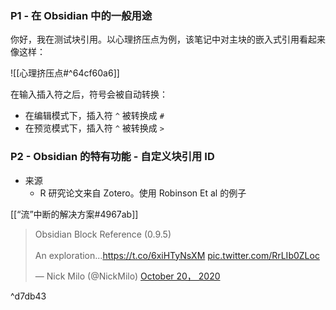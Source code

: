 ### P1 - 在 Obsidian 中的一般用途
你好，我在测试块引用。以心理挤压点为例，该笔记中对主块的嵌入式引用看起来像这样：

![[心理挤压点#^64cf60a6]]

在输入插入符之后，符号会被自动转换：
- 在编辑模式下，插入符 `^` 被转换成 `#`
- 在预览模式下，插入符 `^` 被转换成 ` > `

### P2 - Obsidian 的特有功能 - 自定义块引用 ID
- 来源
	- R 研究论文来自 Zotero。使用 Robinson Et al 的例子

[[“流”中断的解决方案#4967ab]]

<blockquote class="twitter-tweet"><p lang="en" dir="ltr">Obsidian Block Reference (0.9.5)<br><br>An exploration...<a href="https://t.co/6xiHTyNsXM">https://t.co/6xiHTyNsXM</a> <a href="https://t.co/RrLIb0ZLoc">pic.twitter.com/RrLIb0ZLoc</a></p>&mdash; Nick Milo (@NickMilo) <a href="https://twitter.com/NickMilo/status/1318367392230121473?ref_src=twsrc%5Etfw">October 20， 2020</a></blockquote>

^d7db43
